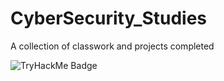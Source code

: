 # CyberSecurity_Studies
 A collection of classwork and projects completed


![TryHackMe Badge](https://tryhackme.com/api/v2/badges/public-profile?userPublicId=2415930)
